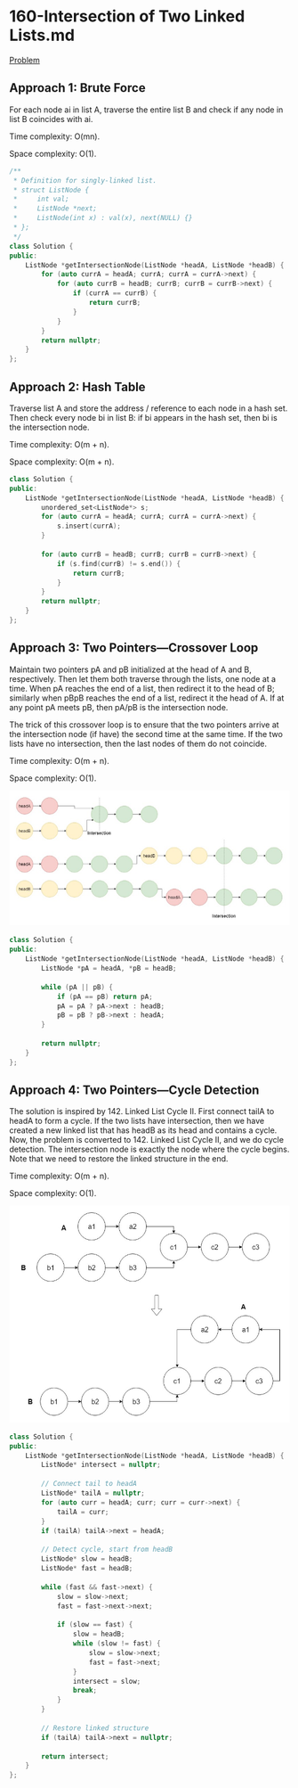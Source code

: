 # 160-Intersection of Two Linked Lists.md

[Problem](https://leetcode.com/problems/intersection-of-two-linked-lists/)

## Approach 1: Brute Force

For each node ai in list A, traverse the entire list B and check if any node in list B coincides with ai.

Time complexity: O(mn).

Space complexity: O(1).

```c++
/**
 * Definition for singly-linked list.
 * struct ListNode {
 *     int val;
 *     ListNode *next;
 *     ListNode(int x) : val(x), next(NULL) {}
 * };
 */
class Solution {
public:
    ListNode *getIntersectionNode(ListNode *headA, ListNode *headB) {
        for (auto currA = headA; currA; currA = currA->next) {
            for (auto currB = headB; currB; currB = currB->next) {
                if (currA == currB) {
                    return currB;
                }
            }
        }
        return nullptr;
    }
};
```

## Approach 2: Hash Table

Traverse list A and store the address / reference to each node in a hash set. Then check every node bi in list B: if bi appears in the hash set, then bi is the intersection node.

Time complexity: O(m + n).

Space complexity: O(m + n).

```c++
class Solution {
public:
    ListNode *getIntersectionNode(ListNode *headA, ListNode *headB) {
        unordered_set<ListNode*> s;
        for (auto currA = headA; currA; currA = currA->next) {
            s.insert(currA);
        }

        for (auto currB = headB; currB; currB = currB->next) {
            if (s.find(currB) != s.end()) {
                return currB;
            }
        }
        return nullptr;
    }
};
```

## Approach 3: Two Pointers—Crossover Loop

Maintain two pointers pA and pB initialized at the head of A and B, respectively. Then let them both traverse through the lists, one node at a time. When pA reaches the end of a list, then redirect it to the head of B; similarly when pBpB reaches the end of a list, redirect it the head of A. If at any point pA meets pB, then pA/pB is the intersection node.

The trick of this crossover loop is to ensure that the two pointers arrive at the intersection node (if have) the second time at the same time. If the two lists have no intersection, then the last nodes of them do not coincide.

Time complexity: O(m + n).

Space complexity: O(1).

![160_1](../img/160_1.jpg)

```c++
class Solution {
public:
    ListNode *getIntersectionNode(ListNode *headA, ListNode *headB) {
        ListNode *pA = headA, *pB = headB;

        while (pA || pB) {
            if (pA == pB) return pA;  
            pA = pA ? pA->next : headB;
            pB = pB ? pB->next : headA;
        }

        return nullptr;
    }
};
```

## Approach 4: Two Pointers—Cycle Detection

The solution is inspired by 142. Linked List Cycle II. First connect tailA to headA to form a cycle. If the two lists have intersection, then we have created a new linked list that has headB as its head and contains a cycle. Now, the problem is converted to 142. Linked List Cycle II, and we do cycle detection. The intersection node is exactly the node where the cycle begins. Note that we need to restore the linked structure in the end.

Time complexity: O(m + n).

Space complexity: O(1).

![160_2](../img/160_2.jpg)

```c++
class Solution {
public:
    ListNode *getIntersectionNode(ListNode *headA, ListNode *headB) {
        ListNode* intersect = nullptr;

        // Connect tail to headA
        ListNode* tailA = nullptr;
        for (auto curr = headA; curr; curr = curr->next) {
            tailA = curr;
        }
        if (tailA) tailA->next = headA;

        // Detect cycle, start from headB
        ListNode* slow = headB;
        ListNode* fast = headB;

        while (fast && fast->next) {
            slow = slow->next;
            fast = fast->next->next;

            if (slow == fast) {
                slow = headB;
                while (slow != fast) {
                    slow = slow->next;
                    fast = fast->next;
                }
                intersect = slow;
                break;
            }
        }

        // Restore linked structure
        if (tailA) tailA->next = nullptr;

        return intersect;
    }
};
```
